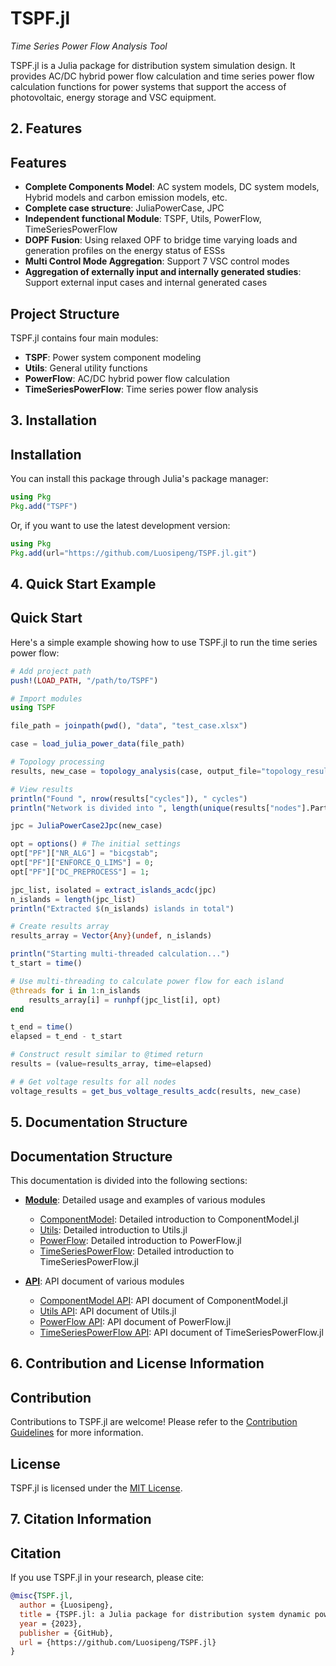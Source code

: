 # TSPF.jl

*Time Series Power Flow Analysis Tool*

TSPF.jl is a Julia package for distribution system simulation design. It provides AC/DC hybrid power flow calculation and time series power flow calculation functions for power systems that support the access of photovoltaic, energy storage and VSC equipment.

## 2. Features
## Features

- **Complete Components Model**: AC system models, DC system models, Hybrid models and carbon emission models, etc.
- **Complete case structure**: JuliaPowerCase, JPC
- **Independent functional Module**: TSPF, Utils, PowerFlow, TimeSeriesPowerFlow
- **DOPF Fusion**: Using relaxed OPF to bridge time varying loads and generation profiles on the energy status of ESSs
- **Multi Control Mode Aggregation**: Support 7 VSC control modes
- **Aggregation of externally input and internally generated studies**: Support external input cases and internal generated cases

## Project Structure

TSPF.jl contains four main modules:

- **TSPF**: Power system component modeling
- **Utils**: General utility functions
- **PowerFlow**: AC/DC hybrid power flow calculation
- **TimeSeriesPowerFlow**: Time series power flow analysis

## 3. Installation

## Installation

You can install this package through Julia's package manager:

```julia
using Pkg
Pkg.add("TSPF")
```

Or, if you want to use the latest development version:

```julia
using Pkg
Pkg.add(url="https://github.com/Luosipeng/TSPF.jl.git")
```

## 4. Quick Start Example

## Quick Start
Here's a simple example showing how to use TSPF.jl to run the time series power flow:

```julia
# Add project path
push!(LOAD_PATH, "/path/to/TSPF")

# Import modules
using TSPF

file_path = joinpath(pwd(), "data", "test_case.xlsx")

case = load_julia_power_data(file_path)

# Topology processing
results, new_case = topology_analysis(case, output_file="topology_results.xlsx")

# View results
println("Found ", nrow(results["cycles"]), " cycles")
println("Network is divided into ", length(unique(results["nodes"].Partition)), " partitions")

jpc = JuliaPowerCase2Jpc(new_case)

opt = options() # The initial settings 
opt["PF"]["NR_ALG"] = "bicgstab";
opt["PF"]["ENFORCE_Q_LIMS"] = 0;
opt["PF"]["DC_PREPROCESS"] = 1;

jpc_list, isolated = extract_islands_acdc(jpc)
n_islands = length(jpc_list)
println("Extracted $(n_islands) islands in total")

# Create results array
results_array = Vector{Any}(undef, n_islands)

println("Starting multi-threaded calculation...")
t_start = time()

# Use multi-threading to calculate power flow for each island
@threads for i in 1:n_islands
    results_array[i] = runhpf(jpc_list[i], opt)
end

t_end = time()
elapsed = t_end - t_start

# Construct result similar to @timed return
results = (value=results_array, time=elapsed)

# # Get voltage results for all nodes
voltage_results = get_bus_voltage_results_acdc(results, new_case)
```

## 5. Documentation Structure

## Documentation Structure

This documentation is divided into the following sections:

- **[Module](modules/componentmodel.md)**: Detailed usage and examples of various modules
  - [ComponentModel](modules/componentmodel.md): Detailed introduction to ComponentModel.jl
  - [Utils](modules/utils.md): Detailed introduction to Utils.jl
  - [PowerFlow](modules/powerflow.md): Detailed introduction to PowerFlow.jl
  - [TimeSeriesPowerFlow](modules/timeseriespowerflow.md): Detailed introduction to TimeSeriesPowerFlow.jl

- **[API](api/componentmodel.md)**: API document of various modules
  - [ComponentModel API](api/componentmodel.md): API document of ComponentModel.jl
  - [Utils API](api/utils.md): API document of Utils.jl
  - [PowerFlow API](api/powerflow.md): API document of PowerFlow.jl
  - [TimeSeriesPowerFlow API](api/timeseriespowerflow.md): API document of TimeSeriesPowerFlow.jl

## 6. Contribution and License Information

## Contribution

Contributions to TSPF.jl are welcome! Please refer to the [Contribution Guidelines](https://github.com/Luosipeng/TSPF.jl/blob/master/CONTRIBUTING.md) for more information.

## License

TSPF.jl is licensed under the [MIT License](https://github.com/Luosipeng/TSPF.jl/blob/master/LICENSE).

## 7. Citation Information

## Citation

If you use TSPF.jl in your research, please cite:

```bibtex
@misc{TSPF.jl,
  author = {Luosipeng},
  title = {TSPF.jl: a Julia package for distribution system dynamic power flow},
  year = {2023},
  publisher = {GitHub},
  url = {https://github.com/Luosipeng/TSPF.jl}
}
```